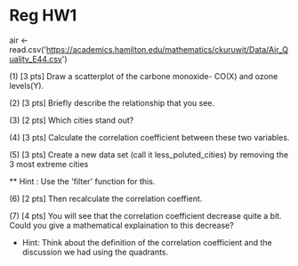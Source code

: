 # Reg HW1

air <- read.csv('https://academics.hamilton.edu/mathematics/ckuruwit/Data/Air_Quality_E44.csv')


(1) [3 pts] Draw a scatterplot of the carbone monoxide- CO(X) and ozone levels(Y).



(2) [3 pts] Briefly describe the relationship that you see. 



(3) [2 pts] Which cities stand out?



(4) [3 pts] Calculate the correlation coefficient between these two variables.




(5) [3 pts] Create a new data set (call it less_poluted_cities) by removing the 3 most extreme cities  

** Hint : Use the 'filter' function for this.  




(6) [2 pts] Then recalculate the correlation coeffient.  



(7) [4 pts] You will see that the correlation coefficient decrease quite a bit. Could you give a mathematical explaination to this decrease?

* Hint: Think about the definition of the correlation coefficient and the discussion we had using the quadrants. 


